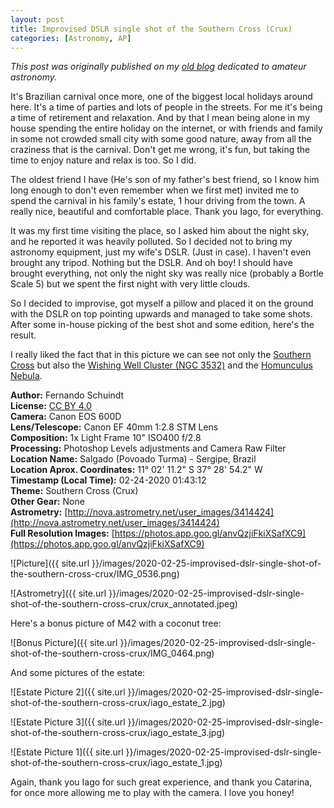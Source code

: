 ```yaml
---
layout: post
title: Improvised DSLR single shot of the Southern Cross (Crux)
categories: [Astronomy, AP]
---
```


*This post was originally published on my [old blog](https://boredprogrammer.postach.io/post/improvised-dslr-single-shot-of-the-southern-cross-crux) dedicated to amateur astronomy.*

It's Brazilian carnival once more, one of the biggest local holidays around here. It's a time of parties and lots of people in the streets. For me it's being a time of retirement and relaxation. And by that I mean being alone in my house spending the entire holiday on the internet, or with friends and family in some not crowded small city with some good nature, away from all the craziness that is the carnival. Don't get me wrong, it's fun, but taking the time to enjoy nature and relax is too. So I did.
 
The oldest friend I have (He's son of my father's best friend, so I know him long enough to don't even remember when we first met) invited me to spend the carnival in his family's estate, 1 hour driving from the town. A really nice, beautiful and comfortable place. Thank you Iago, for everything.
 
It was my first time visiting the place, so I asked him about the night sky, and he reported it was heavily polluted. So I decided not to bring my astronomy equipment, just my wife's DSLR. (Just in case). I haven't even brought any tripod. Nothing but the DSLR. And oh boy! I should have brought everything, not only the night sky was really nice (probably a Bortle Scale 5) but we spent the first night with very little clouds.
 
So I decided to improvise, got myself a pillow and placed it on the ground with the DSLR on top pointing upwards and managed to take some shots. After some in-house picking of the best shot and some edition, here's the result.

I really liked the fact that in this picture we can see not only the [Southern Cross](https://en.wikipedia.org/wiki/Crux) but also the [Wishing Well Cluster (NGC 3532)](https://en.wikipedia.org/wiki/NGC_3532) and the [Homunculus Nebula](https://en.wikipedia.org/wiki/Homunculus_Nebula).

**Author:** Fernando Schuindt  
**License:** [CC BY 4.0](https://creativecommons.org/licenses/by/4.0/)  
**Camera:** Canon EOS 600D  
**Lens/Telescope:** Canon EF 40mm 1:2.8 STM Lens  
**Composition:** 1x Light Frame 10" ISO400 f/2.8  
**Processing:** Photoshop Levels adjustments and Camera Raw Filter  
**Location Name:** Salgado (Povoado Turma) - Sergipe, Brazil  
**Location Aprox. Coordinates:** 11° 02' 11.2" S 37° 28' 54.2" W  
**Timestamp (Local Time):** 02-24-2020 01:43:12  
**Theme:** Southern Cross (Crux)  
**Other Gear:** None  
**Astrometry:** [http://nova.astrometry.net/user_images/3414424](http://nova.astrometry.net/user_images/3414424)  
**Full Resolution Images:** [https://photos.app.goo.gl/anvQzjiFkiXSafXC9](https://photos.app.goo.gl/anvQzjiFkiXSafXC9)  

![Picture]({{ site.url }}/images/2020-02-25-improvised-dslr-single-shot-of-the-southern-cross-crux/IMG_0536.png)

![Astrometry]({{ site.url }}/images/2020-02-25-improvised-dslr-single-shot-of-the-southern-cross-crux/crux_annotated.jpeg)

Here's a bonus picture of M42 with a coconut tree:

![Bonus Picture]({{ site.url }}/images/2020-02-25-improvised-dslr-single-shot-of-the-southern-cross-crux/IMG_0464.png)

And some pictures of the estate:

![Estate Picture 2]({{ site.url }}/images/2020-02-25-improvised-dslr-single-shot-of-the-southern-cross-crux/iago_estate_2.jpg)

![Estate Picture 3]({{ site.url }}/images/2020-02-25-improvised-dslr-single-shot-of-the-southern-cross-crux/iago_estate_3.jpg)

![Estate Picture 1]({{ site.url }}/images/2020-02-25-improvised-dslr-single-shot-of-the-southern-cross-crux/iago_estate_1.jpg)

Again, thank you Iago for such great experience, and thank you Catarina, for once more allowing me to play with the camera. I love you honey!
